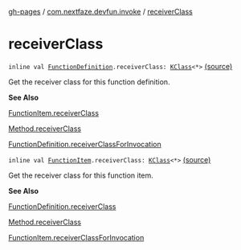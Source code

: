 [gh-pages](../index.md) / [com.nextfaze.devfun.invoke](index.md) / [receiverClass](./receiver-class.md)

# receiverClass

`inline val `[`FunctionDefinition`](../com.nextfaze.devfun.core/-function-definition/index.md)`.receiverClass: `[`KClass`](https://kotlinlang.org/api/latest/jvm/stdlib/kotlin.reflect/-k-class/index.html)`<*>` [(source)](https://github.com/NextFaze/dev-fun/tree/master/devfun/src/main/java/com/nextfaze/devfun/invoke/Extensions.kt#L21)

Get the receiver class for this function definition.

**See Also**

[FunctionItem.receiverClass](./receiver-class.md)

[Method.receiverClass](java.lang.reflect.-method/receiver-class.md)

[FunctionDefinition.receiverClassForInvocation](receiver-class-for-invocation.md)

`inline val `[`FunctionItem`](../com.nextfaze.devfun.core/-function-item/index.md)`.receiverClass: `[`KClass`](https://kotlinlang.org/api/latest/jvm/stdlib/kotlin.reflect/-k-class/index.html)`<*>` [(source)](https://github.com/NextFaze/dev-fun/tree/master/devfun/src/main/java/com/nextfaze/devfun/invoke/Extensions.kt#L63)

Get the receiver class for this function item.

**See Also**

[FunctionDefinition.receiverClass](./receiver-class.md)

[Method.receiverClass](java.lang.reflect.-method/receiver-class.md)

[FunctionItem.receiverClassForInvocation](receiver-class-for-invocation.md)

